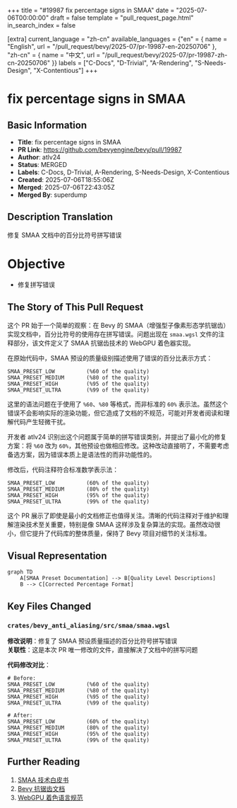 +++
title = "#19987 fix percentage signs in SMAA"
date = "2025-07-06T00:00:00"
draft = false
template = "pull_request_page.html"
in_search_index = false

[extra]
current_language = "zh-cn"
available_languages = {"en" = { name = "English", url = "/pull_request/bevy/2025-07/pr-19987-en-20250706" }, "zh-cn" = { name = "中文", url = "/pull_request/bevy/2025-07/pr-19987-zh-cn-20250706" }}
labels = ["C-Docs", "D-Trivial", "A-Rendering", "S-Needs-Design", "X-Contentious"]
+++

# fix percentage signs in SMAA

## Basic Information
- **Title**: fix percentage signs in SMAA
- **PR Link**: https://github.com/bevyengine/bevy/pull/19987
- **Author**: atlv24
- **Status**: MERGED
- **Labels**: C-Docs, D-Trivial, A-Rendering, S-Needs-Design, X-Contentious
- **Created**: 2025-07-06T18:55:06Z
- **Merged**: 2025-07-06T22:43:05Z
- **Merged By**: superdump

## Description Translation
修复 SMAA 文档中的百分比符号拼写错误

# Objective
- 修复拼写错误

## The Story of This Pull Request

这个 PR 始于一个简单的观察：在 Bevy 的 SMAA（增强型子像素形态学抗锯齿）实现文档中，百分比符号的使用存在拼写错误。问题出现在 `smaa.wgsl` 文件的注释部分，该文件定义了 SMAA 抗锯齿技术的 WebGPU 着色器实现。

在原始代码中，SMAA 预设的质量级别描述使用了错误的百分比表示方式：
```wgsl
SMAA_PRESET_LOW          (%60 of the quality)
SMAA_PRESET_MEDIUM       (%80 of the quality)
SMAA_PRESET_HIGH         (%95 of the quality)
SMAA_PRESET_ULTRA        (%99 of the quality)
```

这里的语法问题在于使用了 `%60`、`%80` 等格式，而非标准的 `60%` 表示法。虽然这个错误不会影响实际的渲染功能，但它造成了文档的不规范，可能对开发者阅读和理解代码产生轻微干扰。

开发者 atlv24 识别出这个问题属于简单的拼写错误类别，并提出了最小化的修复方案：将 `%60` 改为 `60%`，其他预设也做相应修改。这种改动直接明了，不需要考虑备选方案，因为错误本质上是语法性的而非功能性的。

修改后，代码注释符合标准数学表示法：
```wgsl
SMAA_PRESET_LOW          (60% of the quality)
SMAA_PRESET_MEDIUM       (80% of the quality)
SMAA_PRESET_HIGH         (95% of the quality)
SMAA_PRESET_ULTRA        (99% of the quality)
```

这个 PR 展示了即使是最小的文档修正也值得关注。清晰的代码注释对于维护和理解渲染技术至关重要，特别是像 SMAA 这样涉及复杂算法的实现。虽然改动很小，但它提升了代码库的整体质量，保持了 Bevy 项目对细节的关注标准。

## Visual Representation

```mermaid
graph TD
    A[SMAA Preset Documentation] --> B[Quality Level Descriptions]
    B --> C[Corrected Percentage Format]
```

## Key Files Changed

### `crates/bevy_anti_aliasing/src/smaa/smaa.wgsl`
**修改说明**：修复了 SMAA 预设质量描述的百分比符号拼写错误  
**关联性**：这是本次 PR 唯一修改的文件，直接解决了文档中的拼写问题

**代码修改对比**：
```wgsl
# Before:
SMAA_PRESET_LOW          (%60 of the quality)
SMAA_PRESET_MEDIUM       (%80 of the quality)
SMAA_PRESET_HIGH         (%95 of the quality)
SMAA_PRESET_ULTRA        (%99 of the quality)

# After:
SMAA_PRESET_LOW          (60% of the quality)
SMAA_PRESET_MEDIUM       (80% of the quality)
SMAA_PRESET_HIGH         (95% of the quality)
SMAA_PRESET_ULTRA        (99% of the quality)
```

## Further Reading
1. [SMAA 技术白皮书](http://www.iryoku.com/smaa/)
2. [Bevy 抗锯齿文档](https://bevyengine.org/learn/book/features/anti-aliasing/)
3. [WebGPU 着色语言规范](https://www.w3.org/TR/webgpu/#shader-language)